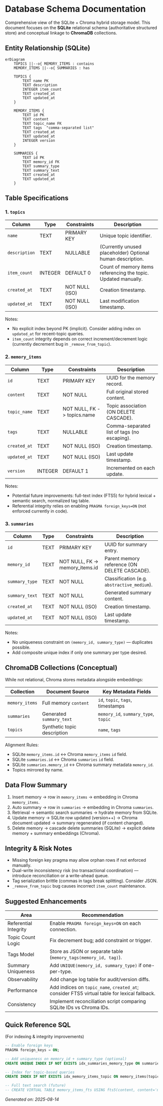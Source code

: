 # Database Schema Documentation

Comprehensive view of the SQLite + Chroma hybrid storage model. This document focuses on the **SQLite** relational schema (authoritative structured store) and conceptual linkage to **ChromaDB** collections.

## Entity Relationship (SQLite)

```mermaid
erDiagram
    TOPICS ||--o{ MEMORY_ITEMS : contains
    MEMORY_ITEMS ||--o{ SUMMARIES : has

    TOPICS {
        TEXT name PK
        TEXT description
        INTEGER item_count
        TEXT created_at
        TEXT updated_at
    }

    MEMORY_ITEMS {
        TEXT id PK
        TEXT content
        TEXT topic_name FK
        TEXT tags  "comma-separated list"
        TEXT created_at
        TEXT updated_at
        INTEGER version
    }

    SUMMARIES {
        TEXT id PK
        TEXT memory_id FK
        TEXT summary_type
        TEXT summary_text
        TEXT created_at
        TEXT updated_at
    }
```

## Table Specifications

### 1. `topics`

| Column        | Type    | Constraints    | Description                                                    |
| ------------- | ------- | -------------- | -------------------------------------------------------------- |
| `name`        | TEXT    | PRIMARY KEY    | Unique topic identifier.                                       |
| `description` | TEXT    | NULLABLE       | (Currently unused placeholder) Optional human description.     |
| `item_count`  | INTEGER | DEFAULT 0      | Count of memory items referencing the topic. Updated manually. |
| `created_at`  | TEXT    | NOT NULL (ISO) | Creation timestamp.                                            |
| `updated_at`  | TEXT    | NOT NULL (ISO) | Last modification timestamp.                                   |

Notes:

- No explicit index beyond PK (implicit). Consider adding index on `updated_at` for recent-topic queries.
- `item_count` integrity depends on correct increment/decrement logic (currently decrement bug in `_remove_from_topic`).

### 2. `memory_items`

| Column       | Type    | Constraints                 | Description                                 |
| ------------ | ------- | --------------------------- | ------------------------------------------- |
| `id`         | TEXT    | PRIMARY KEY                 | UUID for the memory record.                 |
| `content`    | TEXT    | NOT NULL                    | Full original stored content.               |
| `topic_name` | TEXT    | NOT NULL, FK -> topics.name | Topic association (ON DELETE CASCADE).      |
| `tags`       | TEXT    | NULLABLE                    | Comma-separated list of tags (no escaping). |
| `created_at` | TEXT    | NOT NULL (ISO)              | Creation timestamp.                         |
| `updated_at` | TEXT    | NOT NULL (ISO)              | Last update timestamp.                      |
| `version`    | INTEGER | DEFAULT 1                   | Incremented on each update.                 |

Notes:

- Potential future improvements: full-text index (FTS5) for hybrid lexical + semantic search, normalized tag table.
- Referential integrity relies on enabling `PRAGMA foreign_keys=ON` (not enforced currently in code).

### 3. `summaries`

| Column         | Type | Constraints                     | Description                                  |
| -------------- | ---- | ------------------------------- | -------------------------------------------- |
| `id`           | TEXT | PRIMARY KEY                     | UUID for summary entry.                      |
| `memory_id`    | TEXT | NOT NULL, FK -> memory_items.id | Parent memory reference (ON DELETE CASCADE). |
| `summary_type` | TEXT | NOT NULL                        | Classification (e.g. `abstractive_medium`).  |
| `summary_text` | TEXT | NOT NULL                        | Generated summary content.                   |
| `created_at`   | TEXT | NOT NULL (ISO)                  | Creation timestamp.                          |
| `updated_at`   | TEXT | NOT NULL (ISO)                  | Last update timestamp.                       |

Notes:

- No uniqueness constraint on `(memory_id, summary_type)` — duplicates possible.
- Add composite unique index if only one summary per type desired.

## ChromaDB Collections (Conceptual)

While not relational, Chroma stores metadata alongside embeddings:

| Collection     | Document Source             | Key Metadata Fields                  |
| -------------- | --------------------------- | ------------------------------------ |
| `memory_items` | Full memory `content`       | `id`, `topic`, `tags`, timestamps    |
| `summaries`    | Generated `summary_text`    | `memory_id`, `summary_type`, `topic` |
| `topics`       | Synthetic topic description | `name`, `tags`                       |

Alignment Rules:

- SQLite `memory_items.id` ↔ Chroma `memory_items` `id` field.
- SQLite `summaries.id` ↔ Chroma `summaries` `id` field.
- SQLite `summaries.memory_id` ↔ Chroma summary metadata `memory_id`.
- Topics mirrored by name.

## Data Flow Summary

1. Insert memory → row in `memory_items` → embedding in Chroma `memory_items`.
2. Auto summary → row in `summaries` → embedding in Chroma `summaries`.
3. Retrieval → semantic search summaries → hydrate memory from SQLite.
4. Update memory → SQLite row updated (version++) → Chroma document updated → summary regenerated (if content changed).
5. Delete memory → cascade delete summaries (SQLite) → explicit delete memory + summary embeddings (Chroma).

## Integrity & Risk Notes

- Missing foreign key pragma may allow orphan rows if not enforced manually.
- Dual-write inconsistency risk (no transactional coordination) — introduce reconciliation or a write-ahead queue.
- Tag serialization brittle (commas in tags break splitting). Consider JSON.
- `_remove_from_topic` bug causes incorrect `item_count` maintenance.

## Suggested Enhancements

| Area                  | Recommendation                                                                               |
| --------------------- | -------------------------------------------------------------------------------------------- |
| Referential Integrity | Enable `PRAGMA foreign_keys=ON` on each connection.                                          |
| Topic Count Logic     | Fix decrement bug; add constraint or trigger.                                                |
| Tags Model            | Store as JSON or separate table (`memory_tags(memory_id, tag)`).                             |
| Summary Uniqueness    | Add `UNIQUE(memory_id, summary_type)` if one-per-type.                                       |
| Observability         | Add change log table for audit/version diffs.                                                |
| Performance           | Add indices on `topic_name`, `created_at`; consider FTS5 virtual table for lexical fallback. |
| Consistency           | Implement reconciliation script comparing SQLite IDs vs Chroma IDs.                          |

## Quick Reference SQL

(For indexing & integrity improvements)

```sql
-- Enable foreign keys
PRAGMA foreign_keys = ON;

-- Add uniqueness on memory_id + summary_type (optional)
CREATE UNIQUE INDEX IF NOT EXISTS idx_summaries_memory_type ON summaries(memory_id, summary_type);

-- Index for topic-based queries
CREATE INDEX IF NOT EXISTS idx_memory_items_topic ON memory_items(topic_name);

-- Full text search (future)
-- CREATE VIRTUAL TABLE memory_items_fts USING fts5(content, content='memory_items', content_rowid='rowid');
```

_Generated on: 2025-08-14_
